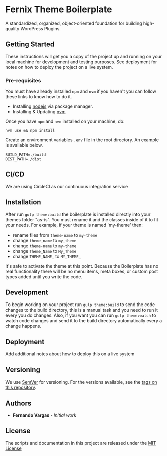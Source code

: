 # Fernix Theme Boilerplate

A standardized, organized, object-oriented foundation for building high-quality WordPress Plugins.

## Getting Started

These instructions will get you a copy of the project up and running on your local machine for development and testing purposes. See deployment for notes on how to deploy the project on a live system.

### Pre-requisites

You must have already installed `npm` and `nvm` if you haven't you can follow these links to know how to do it.

* Installing [nodejs](https://nodejs.org/en/download/package-manager/) via package manager.
* Installing & Updating [nvm](https://github.com/nvm-sh/nvm#installing-and-updating)

Once you have `npm` and `nvm` installed on your machine, do:

```
nvm use && npm install
```

Create an environment variables `.env` file in the root directory. An example is available below.

```
BUILD_PATH=./build
DIST_PATH=./dist
```

## CI/CD

We are using CircleCI as our continuous integration service 

## Installation

After run `gulp theme:build` the boilerplate is installed directly into your themes folder "as-is". You must rename it and the classes inside of it to fit your needs. For example, if your theme is named 'my-theme' then:

* rename files from `theme-name` to `my-theme`
* change `theme_name` to `my_theme`
* change `theme-name` to `my-theme`
* change `Theme_Name` to `My_Theme`
* change `THEME_NAME_` to `MY_THEME_`

It's safe to activate the theme at this point. Because the Boilerplate has no real functionality there will be no menu items, meta boxes, or custom post types added until you write the code.

## Development

To begin working on your project run `gulp theme:build` to send the code changes to the build directory, this is a manual task and you need to run it every you do changes. Also, if you want you can run `gulp theme:watch` to watch code changes and send it to the build directory automatically every a change happens.

## Deployment

Add additional notes about how to deploy this on a live system

## Versioning

We use [SemVer](http://semver.org/) for versioning. For the versions available, see the [tags on this repository](https://bitbucket.org/iofernix/fernix-theme-boilerplate/downloads/?tab=tags).

## Authors

* **Fernando Vargas** - *Initial work*

## License

The scripts and documentation in this project are released under the [MIT License](LICENSE)
